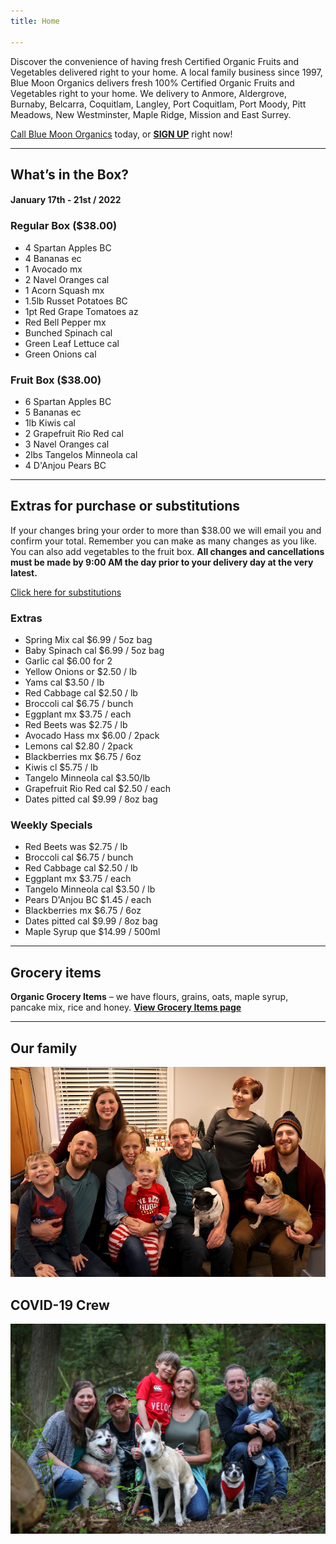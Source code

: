 ```yaml
---
title: Home

---
```

Discover the convenience of having fresh Certified Organic Fruits and Vegetables delivered right to your home. A local family business since 1997, Blue Moon Organics delivers fresh 100% Certified Organic Fruits and Vegetables right to your home. We delivery to Anmore, Aldergrove, Burnaby, Belcarra, Coquitlam, Langley, Port Coquitlam, Port Moody, Pitt Meadows, New Westminster, Maple Ridge, Mission and East Surrey.

[Call Blue Moon Organics](/contact) today, or [**SIGN UP**](/sign-up) right now!

***

## What’s in the Box?

#### **January 17th - 21st / 2022**

### Regular Box ($38.00)

* 4 Spartan Apples  BC
* 4 Bananas  ec
* 1 Avocado  mx
* 2 Navel Oranges  cal
* 1 Acorn Squash  mx
* 1.5lb Russet Potatoes  BC
* 1pt  Red Grape Tomatoes  az
* Red Bell Pepper  mx
* Bunched Spinach  cal
* Green Leaf Lettuce  cal
* Green Onions  cal

### Fruit Box ($38.00)

* 6 Spartan Apples  BC
* 5 Bananas  ec
* 1lb Kiwis  cal
* 2 Grapefruit Rio Red  cal
* 3 Navel Oranges  cal
* 2lbs Tangelos Minneola  cal
* 4 D'Anjou Pears  BC

***

## Extras for purchase or substitutions

If your changes bring your order to more than $38.00 we will email you and confirm your total. Remember you can make as many changes as you like. You can also add vegetables to the fruit box. **All changes and cancellations must be made by 9:00 AM the day prior to your delivery day at the very latest.**

[Click here for substitutions](/substitutions "Click here for substitutions")

### Extras

* Spring Mix  cal   $6.99 / 5oz bag
* Baby Spinach cal   $6.99 / 5oz bag
* Garlic  cal   $6.00 for 2
* Yellow Onions  or   $2.50 / lb
* Yams  cal   $3.50 / lb
* Red Cabbage  cal  $2.50 / lb
* Broccoli  cal   $6.75 / bunch
* Eggplant  mx   $3.75 / each
* Red Beets  was  $2.75 / lb
* Avocado Hass mx  $6.00 / 2pack
* Lemons  cal   $2.80 / 2pack
* Blackberries  mx  $6.75 / 6oz
* Kiwis  cl   $5.75 / lb
* Tangelo Minneola  cal $3.50/lb
* Grapefruit Rio Red  cal  $2.50 / each
* Dates pitted  cal  $9.99 / 8oz bag

### Weekly Specials

* Red Beets  was    $2.75 / lb
* Broccoli  cal  $6.75 / bunch
* Red Cabbage  cal   $2.50 / lb
* Eggplant  mx   $3.75 / each
* Tangelo Minneola  cal  $3.50 / lb 
* Pears D'Anjou  BC   $1.45 / each
* Blackberries  mx  $6.75 / 6oz
* Dates pitted  cal  $9.99 / 8oz bag
* Maple Syrup  que  $14.99 / 500ml

***

## Grocery items

**Organic Grocery Items** – we have flours, grains, oats, maple syrup, pancake mix, rice and honey. [**View Grocery Items page**](/groceries)

***

## Our family

![Our family.](./uploads/IMG_1376-copy.jpg "Our family")

## COVID-19 Crew

![COVID-19 crew.](./uploads/covid.jpg "COVID-19 crew")